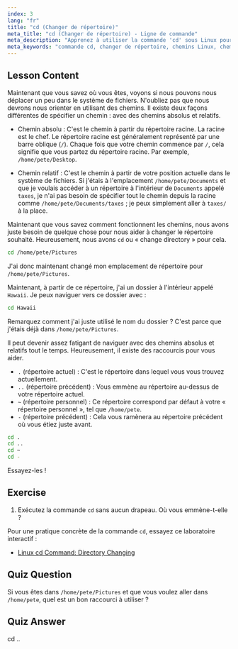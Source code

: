 ```yaml
---
index: 3
lang: "fr"
title: "cd (Changer de répertoire)"
meta_title: "cd (Changer de répertoire) - Ligne de commande"
meta_description: "Apprenez à utiliser la commande 'cd' sous Linux pour naviguer dans les répertoires. Comprenez les chemins absolus, relatifs et les raccourcis utiles. Commencez votre parcours Linux !"
meta_keywords: "commande cd, changer de répertoire, chemins Linux, chemin absolu, chemin relatif, tutoriel Linux, Linux débutant, navigation Linux"
---
```


## Lesson Content

Maintenant que vous savez où vous êtes, voyons si nous pouvons nous déplacer un peu dans le système de fichiers. N'oubliez pas que nous devrons nous orienter en utilisant des chemins. Il existe deux façons différentes de spécifier un chemin : avec des chemins absolus et relatifs.

- Chemin absolu : C'est le chemin à partir du répertoire racine. La racine est le chef. Le répertoire racine est généralement représenté par une barre oblique (`/`). Chaque fois que votre chemin commence par `/`, cela signifie que vous partez du répertoire racine. Par exemple, `/home/pete/Desktop`.

- Chemin relatif : C'est le chemin à partir de votre position actuelle dans le système de fichiers. Si j'étais à l'emplacement `/home/pete/Documents` et que je voulais accéder à un répertoire à l'intérieur de `Documents` appelé `taxes`, je n'ai pas besoin de spécifier tout le chemin depuis la racine comme `/home/pete/Documents/taxes` ; je peux simplement aller à `taxes/` à la place.

Maintenant que vous savez comment fonctionnent les chemins, nous avons juste besoin de quelque chose pour nous aider à changer le répertoire souhaité. Heureusement, nous avons `cd` ou « change directory » pour cela.

```bash
cd /home/pete/Pictures
```

J'ai donc maintenant changé mon emplacement de répertoire pour `/home/pete/Pictures`.

Maintenant, à partir de ce répertoire, j'ai un dossier à l'intérieur appelé `Hawaii`. Je peux naviguer vers ce dossier avec :

```bash
cd Hawaii
```

Remarquez comment j'ai juste utilisé le nom du dossier ? C'est parce que j'étais déjà dans `/home/pete/Pictures`.

Il peut devenir assez fatigant de naviguer avec des chemins absolus et relatifs tout le temps. Heureusement, il existe des raccourcis pour vous aider.

- `.` (répertoire actuel) : C'est le répertoire dans lequel vous vous trouvez actuellement.
- `..` (répertoire précédent) : Vous emmène au répertoire au-dessus de votre répertoire actuel.
- `~` (répertoire personnel) : Ce répertoire correspond par défaut à votre « répertoire personnel », tel que `/home/pete`.
- `-` (répertoire précédent) : Cela vous ramènera au répertoire précédent où vous étiez juste avant.

```bash
cd .
cd ..
cd ~
cd -
```

Essayez-les !

## Exercise

1. Exécutez la commande `cd` sans aucun drapeau. Où vous emmène-t-elle ?

Pour une pratique concrète de la commande `cd`, essayez ce laboratoire interactif :

- [Linux cd Command: Directory Changing](https://labex.io/fr/labs/linux-linux-cd-command-directory-changing-209733)

## Quiz Question

Si vous êtes dans `/home/pete/Pictures` et que vous voulez aller dans `/home/pete`, quel est un bon raccourci à utiliser ?

## Quiz Answer

cd ..
